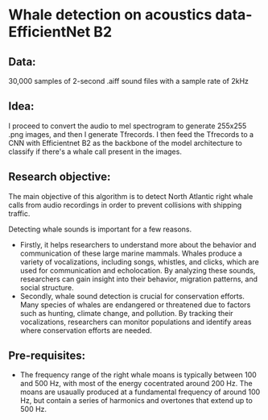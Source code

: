 # Whale detection on acoustics data-EfficientNet B2
## Data:
30,000 samples of 2-second .aiff sound files with a sample rate of 2kHz

## Idea:
I proceed to convert the audio to mel spectrogram to generate 255x255 .png images, and then I generate Tfrecords. I then feed the Tfrecords to a CNN with Efficientnet B2 as the backbone of the model architecture to classify if there's a whale call present in the images.

## Research objective:
The main objective of this algorithm is to detect North Atlantic right whale calls from audio recordings in order to prevent collisions with shipping traffic.

Detecting whale sounds is important for a few reasons.
* Firstly, it helps researchers to understand more about the behavior and communication of these large marine mammals. Whales produce a variety of vocalizations, including songs, whistles, and clicks, which are used for communication and echolocation. By analyzing these sounds, researchers can gain insight into their behavior, migration patterns, and social structure.
* Secondly, whale sound detection is crucial for conservation efforts. Many species of whales are endangered or threatened due to factors such as hunting, climate change, and pollution. By tracking their vocalizations, researchers can monitor populations and identify areas where conservation efforts are needed.

## Pre-requisites:
* The frequency range of the right whale moans is typically between 100 and 500 Hz, with most of the energy cocentrated around 200 Hz. The moans are usaually produced at a fundamental frequency of around 100 Hz, but contain a series of harmonics and overtones that extend up to 500 Hz.
